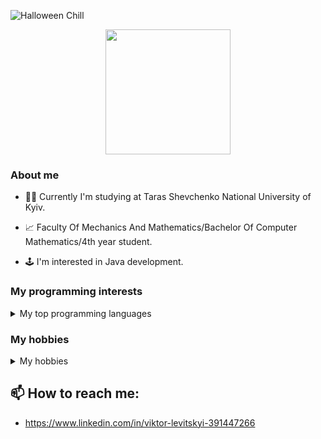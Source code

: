 ![Halloween Chill](https://github.com/viktor-levic/viktor-levic/assets/133751188/373345a0-5d59-40b8-8b9c-8f6851ae81ea)

<div id="header" align="center">
  <img src="https://media.giphy.com/media/v1.Y2lkPTc5MGI3NjExaHltcmk5bTdlc255anFvc2ZvYjJ0ZThwbmR5dm03Z2wzdjg1OXd2byZlcD12MV9pbnRlcm5hbF9naWZfYnlfaWQmY3Q9Zw/3oKIPnAiaMCws8nOsE/giphy.gif" width="200"/>
</div>

### About me

- 👨‍🎓 Currently I'm studying at Taras Shevchenko National University of Kyiv.

- 📈 Faculty Of Mechanics And Mathematics/Bachelor Of Computer Mathematics/4th year student.

- 🕹️ I'm interested in Java development.


### My programming interests

<details>
<summary> My top programming languages </summary>
  
| Rank | Languages |
|-----:|-----------|
|     1| Java      |
|     2| Python    |
|     3| C/C++     |

</details>


### My hobbies

<details>
<summary> My hobbies </summary>

| Rank | Languages              |
|-----:|------------------------|
|     1| Reading                 |
|     2| Playing the guitar     |
|     3| Listening to music     |


</details>


## 📫 How to reach me:
- https://www.linkedin.com/in/viktor-levitskyi-391447266
